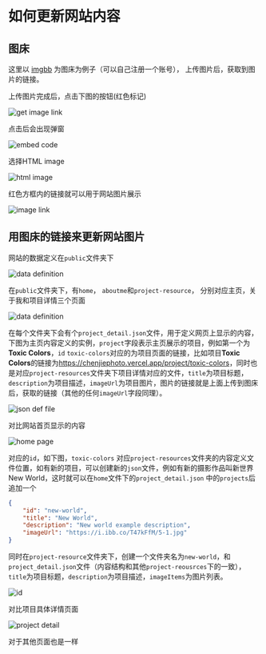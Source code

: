 # 如何更新网站内容

## 图床

这里以 [imgbb](https://imgbb.com/) 为图床为例子（可以自己注册一个账号）， 上传图片后，获取到图片的链接。

上传图片完成后，点击下图的按钮(红色标记)

![get image link](docs/img-hosting-1.jpg)

点击后会出现弹窗

![embed code](docs/img-hosting-2.jpg)

选择HTML image

![html image](docs/img-hosting-3.jpg)

红色方框内的链接就可以用于网站图片展示

![image link](docs/img-hosting-4.jpg)

## 用图床的链接来更新网站图片

网站的数据定义在`public`文件夹下

![data definition](docs/data-definition-1.jpg)

在`public`文件夹下，有`home`， `aboutme`和`project-resource`， 分别对应主页，关于我和项目详情三个页面

![data definition](docs/data-definition-2.jpg)

在每个文件夹下会有个`project_detail.json`文件，用于定义网页上显示的内容，下图为主页内容定义的实例，`project`字段表示主页展示的项目，例如第一个为**Toxic Colors**，`id` `toxic-colors`对应的为项目页面的链接，比如项目**Toxic Colors**的链接为<https://chenjiephoto.vercel.app/project/toxic-colors>，同时也是对应`project-resources`文件夹下项目详情对应的文件，`title`为项目标题，`description`为项目描述，`imageUrl`为项目图片，图片的链接就是上面上传到图床后，获取的链接（其他的任何`imageUrl`字段同理）。

![json def file](docs/data-definition-3.jpg)

对比网站首页显示的内容

![home page](docs/data-definition-4.jpg)

对应的`id`，如下图，`toxic-colors` 对应`project-resources`文件夹的内容定义文件位置，如有新的项目，可以创建新的`json`文件，例如有新的摄影作品叫新世界 New World，这时就可以在`home`文件下的`project_detail.json` 中的`projects`后追加一个

```json
{
    "id": "new-world",
    "title": "New World",
    "description": "New world example description",
    "imageUrl": "https://i.ibb.co/T47kFfM/5-1.jpg"
}
```

同时在`project-resource`文件夹下，创建一个文件夹名为`new-world`，和`project_detail.json`文件（内容结构和其他`project-reousrces`下的一致），`title`为项目标题，`description`为项目描述，`imageItems`为图片列表。

![id](docs/data-definition-5.jpg)

对比项目具体详情页面

![project detail](docs/data-definition-6.jpg)

对于其他页面也是一样

